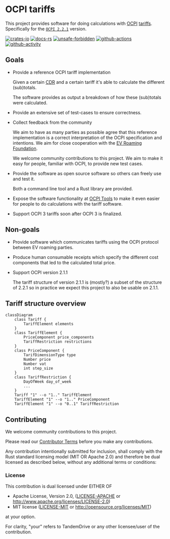 # OCPI tariffs

This project provides software for doing calculations with [OCPI](https://evroaming.org/ocpi-background/)
[tariffs](https://github.com/ocpi/ocpi/blob/2.2.1/mod_tariffs.asciidoc#1-tariffs-module). Specifically for the [`OCPI 2.2.1`](https://evroaming.org/app/uploads/2021/11/OCPI-2.2.1.pdf)
version.

[![crates-io]](https://crates.io/crates/ocpi-tariffs "Crates.io version")
[![docs-rs]](https://docs.rs/ocpi-tariffs "Documentation")
[![unsafe-forbidden]](https://github.com/rust-secure-code/safety-dance/ "Unsafe forbidden")
[![github-actions]](https://github.com/tandemdrive/ocpi-tariffs/actions "CI")
[![github-activity]](https://github.com/tandemdrive/ocpi-tariffs/commits "Commit activity")

[crates-io]: https://img.shields.io/crates/v/ocpi-tariffs.svg?logo=rust
[docs-rs]: https://img.shields.io/docsrs/ocpi-tariffs/latest?logo=docs.rs
[unsafe-forbidden]: https://img.shields.io/badge/unsafe-forbidden-success.svg
[github-actions]: https://img.shields.io/github/actions/workflow/status/tandemdrive/ocpi-tariffs/rust.yml?branch=main
[github-activity]: https://img.shields.io/github/last-commit/tandemdrive/ocpi-tariffs
[ocpi]: https://evroaming.org/ocpi-background/
[tariffs]: https://github.com/ocpi/ocpi/blob/2.2.1/mod_tariffs.asciidoc#1-tariffs-module


## Goals

- Provide a reference OCPI tariff implementation

  Given a certain
  [CDR](https://github.com/ocpi/ocpi/blob/2.2.1/mod_cdrs.asciidoc) and
  a certain tariff it's able to calculate the different (sub)totals.

  The software provides as output a breakdown of how these (sub)totals were
  calculated.

- Provide an extensive set of test-cases to ensure correctness.

- Collect feedback from the community

  We aim to have as many parties as possible agree that this reference
  implementation is a correct interpretation of the OCPI specification and
  intentions. We aim for close cooperation with the [EV Roaming
  Foundation](https://evroaming.org/).

  We welcome community contributions to this project. We aim to make it easy for
  people, familiar with OCPI, to provide new test cases.

- Provide the software as open source software so others can freely use and
  test it.

  Both a command line tool and a Rust library are provided.

- Expose the software functionality at [OCPI Tools](https://ocpi-tools.com/)
  to make it even easier for people to do calculations with the tariff
  software.

- Support OCPI 3 tariffs soon after OCPI 3 is finalized.

## Non-goals

- Provide software which communicates tariffs using the OCPI protocol between
  EV roaming parties.

- Produce human consumable receipts which specify the different cost components
  that led to the calculated total price.

- Support OCPI version 2.1.1

  The tariff structure of version 2.1.1 is (mostly?) a subset of the structure
  of 2.2.1 so in practice we expect this project to also be usable on 2.1.1.

## Tariff structure overview

```mermaid
classDiagram
    class Tariff {
        TariffElement elements
    }
    class TariffElement {
        PriceComponent price_components
        TariffRestriction restrictions
    }
    class PriceComponent {
        TarifDimensionType type
        Number price
        Number vat
        int step_size
    }
    class TariffRestriction {
        DayOfWeek day_of_week
        ...
    }
    Tariff "1" --o "1.." TariffElement
    TariffElement "1" --o "1.." PriceComponent
    TariffElement "1" --o "0..1" TariffRestriction
```

## Contributing

We welcome community contributions to this project.

Please read our [Contributor Terms](CONTRIBUTING.md#contributor-terms) before
you make any contributions.

Any contribution intentionally submitted for inclusion, shall comply with the
Rust standard licensing model (MIT OR Apache 2.0) and therefore be dual licensed
as described below, without any additional terms or conditions:

### License

This contribution is dual licensed under EITHER OF

- Apache License, Version 2.0, ([LICENSE-APACHE](LICENSE-APACHE) or <http://www.apache.org/licenses/LICENSE-2.0>)
- MIT license ([LICENSE-MIT](LICENSE-MIT) or <http://opensource.org/licenses/MIT>)

at your option.

For clarity, "your" refers to TandemDrive or any other licensee/user of the contribution.
